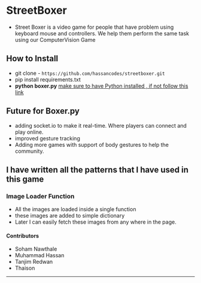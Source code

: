 # StreetBoxer 
- Street Boxer is a video game for people that have problem using keyboard mouse and controllers. We help them perform the same task using our ComputerVision Game

## How to Install
- git clone - `https://github.com/hassancodes/streetboxer.git`
- pip install requirements.txt
- **python boxer.py** [make sure to have Python installed , if not follow this link](https://www.python.org/downloads/)

## Future for Boxer.py
- adding socket.io to make it real-time. Where players can connect and play online.
- improved gesture tracking
- Adding more games with support of body gestures to help the community.


## I have written all the patterns that I have used in this game

### Image Loader Function

- All the images are loaded inside a single function
- these images are added to simple dictionary 
- Later I can easily fetch these images from any where in the page.


#### Contributors
- Soham Nawthale
- Muhammad Hassan
- Tanjim Redwan
- Thaison

--------------------------------------------------------

  
